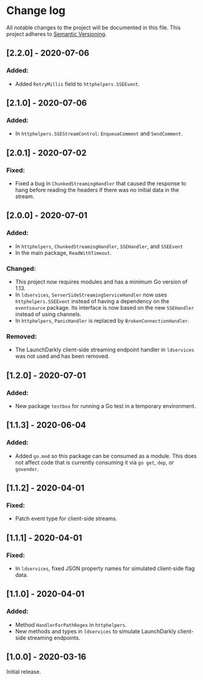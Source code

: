 # Change log

All notable changes to the project will be documented in this file. This project adheres to [Semantic Versioning](http://semver.org).

## [2.2.0] - 2020-07-06
### Added:
- Added `RetryMillis` field to `httphelpers.SSEEvent`.

## [2.1.0] - 2020-07-06
### Added:
- In `httphelpers.SSEStreamControl`: `EnqueueComment` and `SendComment`.

## [2.0.1] - 2020-07-02
### Fixed:
- Fixed a bug in `ChunkedStreamingHandler` that caused the response to hang before reading the headers if there was no initial data in the stream.

## [2.0.0] - 2020-07-01
### Added:
- In `httphelpers`, `ChunkedStreamingHandler`, `SSEHandler`, and `SSEEvent`
- In the main package, `ReadWithTimeout`.

### Changed:
- This project now requires modules and has a minimum Go version of 1.13.
- In `ldservices`, `ServerSideStreamingServiceHandler` now uses `httphelpers.SSEEvent` instead of having a dependency on the `eventsource` package. Its interface is now based on the new `SSEHandler` instead of using channels.
- In `httphelpers`, `PanicHandler` is replaced by `BrokenConnectionHandler`.

### Removed:
- The LaunchDarkly client-side streaming endpoint handler in `ldservices` was not used and has been removed.


## [1.2.0] - 2020-07-01
### Added:
- New package `testbox` for running a Go test in a temporary environment.

## [1.1.3] - 2020-06-04
### Added:
- Added `go.mod` so this package can be consumed as a module. This does not affect code that is currently consuming it via `go get`, `dep`, or `govendor`.

## [1.1.2] - 2020-04-01
### Fixed:
- Patch event type for client-side streams.

## [1.1.1] - 2020-04-01
### Fixed:
- In `ldservices`, fixed JSON property names for simulated client-side flag data.

## [1.1.0] - 2020-04-01
### Added:
- Method `HandlerForPathRegex` in `httphelpers`.
- New methods and types in `ldservices` to simulate LaunchDarkly client-side streaming endpoints.

## [1.0.0] - 2020-03-16
Initial release.

